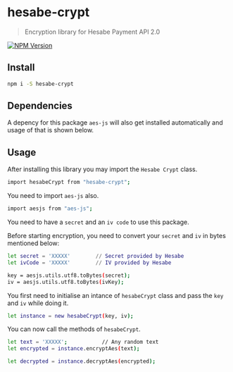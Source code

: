 # hesabe-crypt

> Encryption library for Hesabe Payment API 2.0

[![NPM Version][npm-image]][npm-url]

## Install

```bash
npm i -S hesabe-crypt
```

## Dependencies

A depency for this package `aes-js` will also get installed automatically and usage of that is shown below.

## Usage

After installing this library you may import the `Hesabe Crypt` class.

```bash
import hesabeCrypt from "hesabe-crypt";
```

You need to import `aes-js` also.

```bash
import aesjs from "aes-js";
```

You need to have a `secret` and an `iv code` to use this package.

Before starting encryption, you need to convert your `secret` and `iv` in bytes mentioned below:

```bash
let secret = 'XXXXX'        // Secret provided by Hesabe
let ivCode = 'XXXXX'        // IV provided by Hesabe

key = aesjs.utils.utf8.toBytes(secret);
iv = aesjs.utils.utf8.toBytes(ivKey);
```

You first need to initialise an intance of `hesabeCrypt` class and pass the `key` and `iv` while doing it.

```bash
let instance = new hesabeCrypt(key, iv);
```

You can now call the methods of `hesabeCrypt`.

```bash
let text = 'XXXXX';           // Any random text
let encrypted = instance.encryptAes(text);

let decrypted = instance.decryptAes(encrypted);

```

[npm-image]: https://hesabe-assets.s3.me-south-1.amazonaws.com/Hesabe-Logo.png
[npm-url]: https://www.npmjs.com/package/hesabe-crypt
